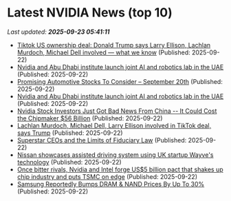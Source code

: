# Latest NVIDIA News (top 10)
_Last updated: **2025-09-23 05:41:11**_

- [Tiktok US ownership deal: Donald Trump says Larry Ellison, Lachlan Murdoch, Michael Dell involved — what we know](https://www.livemint.com/companies/news/tiktok-us-ownership-deal-president-donald-trump-investors-larry-ellison-lachlan-murdoch-michael-dell-involved-bytedance-11758515669105.html) (Published: 2025-09-22)
- [Nvidia and Abu Dhabi institute launch joint AI and robotics lab in the UAE](https://economictimes.indiatimes.com/tech/artificial-intelligence/nvidia-and-abu-dhabi-institute-launch-joint-ai-and-robotics-lab-in-the-uae/articleshow/124038140.cms) (Published: 2025-09-22)
- [Promising Automotive Stocks To Consider – September 20th](https://www.etfdailynews.com/2025/09/22/promising-automotive-stocks-to-consider-september-20th/) (Published: 2025-09-22)
- [Nvidia and Abu Dhabi institute launch joint AI and robotics lab in the UAE](https://tech.yahoo.com/ai/articles/nvidia-abu-dhabi-institute-launch-050141205.html) (Published: 2025-09-22)
- [Nvidia Stock Investors Just Got Bad News From China -- It Could Cost the Chipmaker $56 Billion](https://biztoc.com/x/61fa83eec923f367) (Published: 2025-09-22)
- [Lachlan Murdoch, Michael Dell, Larry Ellison involved in TikTok deal, says Trump](https://indianexpress.com/article/technology/lachlan-murdoch-michael-dell-larry-ellison-involved-in-tiktok-deal-says-trump-10263864/) (Published: 2025-09-22)
- [Superstar CEOs and the Limits of Fiduciary Law](https://clsbluesky.law.columbia.edu/2025/09/22/superstar-ceos-and-the-limits-of-fiduciary-law/) (Published: 2025-09-22)
- [Nissan showcases assisted driving system using UK startup Wayve's technology](https://economictimes.indiatimes.com/tech/startups/nissan-showcases-assisted-driving-system-using-uk-startup-wayves-technology/articleshow/124036898.cms) (Published: 2025-09-22)
- [Once bitter rivals, Nvidia and Intel forge US$5 billion pact that shakes up chip industry and puts TSMC on edge](https://www.digitimes.com/news/a20250922PD206/nvidia-intel-tsmc-partnership-amd.html) (Published: 2025-09-22)
- [Samsung Reportedly Bumps DRAM & NAND Prices By Up To 30%](https://wccftech.com/samsung-bumps-dram-nand-prices-by-up-to-30-percent/) (Published: 2025-09-22)
